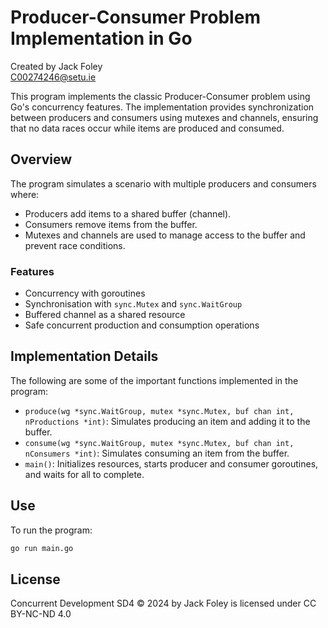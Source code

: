 # Producer-Consumer Problem Implementation in Go

Created by Jack Foley  
C00274246@setu.ie

This program implements the classic Producer-Consumer problem using Go's concurrency features. The implementation provides synchronization between producers and consumers using mutexes and channels, ensuring that no data races occur while items are produced and consumed.

## Overview
The program simulates a scenario with multiple producers and consumers where:
- Producers add items to a shared buffer (channel).
- Consumers remove items from the buffer.
- Mutexes and channels are used to manage access to the buffer and prevent race conditions.

### Features

- Concurrency with goroutines
- Synchronisation with `sync.Mutex` and `sync.WaitGroup`
- Buffered channel as a shared resource
- Safe concurrent production and consumption operations

## Implementation Details

The following are some of the important functions implemented in the program:

- `produce(wg *sync.WaitGroup, mutex *sync.Mutex, buf chan int, nProductions *int)`: Simulates producing an item and adding it to the buffer.
- `consume(wg *sync.WaitGroup, mutex *sync.Mutex, buf chan int, nConsumers *int)`: Simulates consuming an item from the buffer.
- `main()`: Initializes resources, starts producer and consumer goroutines, and waits for all to complete.

## Use

To run the program:
```bash
go run main.go
```

## License
Concurrent Development SD4 © 2024 by Jack Foley is licensed under CC BY-NC-ND 4.0